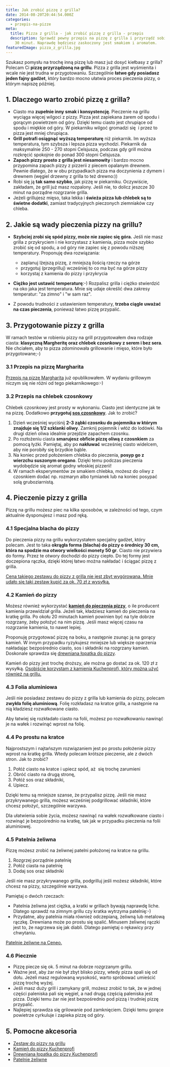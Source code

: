 ```yaml
---
title: Jak zrobić pizzę z grilla?
date: 2014-08-20T20:44:54.000Z
categories:
  - przepis-na-pizze
meta:
  title: Pizza z grilla - jak zrobić pizzę z grilla - przepis
  description: Sprawdź pewny przepis na pizzę z grilla i przyrządź sobie własną w
    30 minut. Naprawdę będziesz zaskoczony jest smakiem i aromatem.
featuredImage: pizza_z_grilla.jpg
---
```

Szukasz pomysłu na trochę inną pizzę lub masz już dosyć kiełbasy z grilla? Polecam Ci **pizzę przyrządzoną na grillu**. Pizza z grilla jest wyśmienita i wcale nie jest trudna w przygotowaniu. Szczególnie **łatwe gdy posiadasz jeden fajny gadżet**, który bardzo mocno ułatwia proces pieczenia pizzy, o którym napiszę później.

## 1. Dlaczego warto zrobić pizzę z grilla?

* Ciasto ma **zupełnie inny smak i konsystencję**. Pieczenie na grillu wyciąga więcej wilgoci z pizzy. Pizza jest zapiekana żarem od spodu i gorącym powietrzem od góry. Dzięki temu ciasto jest chrupiące od spodu i miękkie od góry. W piekarniku wilgoć gromadzi się  i przez to pizza jest mniej chrupiąca.
* **Grill potrafi osiągnąć wyższą temperaturę** niż piekarnik. Im wyższa temperatura, tym szybsza i lepsza pizza wychodzi. Piekarnik da maksymalnie 250 - 270 stopni Celsjusza, podczas gdy grill można rozkręcić spokojnie do ponad 300 stopni Celsjusza.
* **Zapach pizzy prosto z grilla jest niesamowity** i bardzo mocno przypomina zapach pizzy z pizzerii z piecem opalanym drewnem. Pewnie dlatego, że w obu przypadkach pizza ma doczynienia z dymem i drewnem (węgiel drzewny z grilla to też drewno:))
* Robi się ją **tak samo szybko**, jak pizzę w piekarniku. Oczywiście, zakładam, że grill już masz rozpalony. Jeśli nie, to dolicz jeszcze 30 minut na porządne rozgrzanie grilla.
* Jeżeli grillujesz mięso, taka lekka i **świeża pizza lub chlebek są to świetne dodatki**, zamiast tradycyjnych pieczonych ziemniaków czy chleba.

## 2. Jakie są wady pieczenia pizzy na grillu?

* **Szybciej zrobi się spód pizzy, może nie zapiec się góra.** Jeśli nie masz grilla z przykryciem i nie korzystasz z kamienia, pizza może szybko zrobić się od spodu, a od góry nie zapiec się z powodu niższej temperatury. Proponuję dwa rozwiązania:

  * zaplanuj lżejszą pizzę, z mniejszą ilością rzeczy na górze
  * przygotuj (przegrilluj) wcześniej to co ma być na górze pizzy
  * korzystaj z kamienia do pizzy i przykrycia
* **Ciężko jest ustawić temperaturę**:-) Rozpalisz grilla i ciężko stwierdzić na oko jaka jest temperatura. Mnie się udaje określić dwa zakresy temperatur: "za zimno" i "w sam raz".
* Z powodu trudności z ustawieniem temperatury, **trzeba ciągle uważać na czas pieczenia**, ponieważ łatwo pizzę przypalić.

## 3. Przygotowanie pizzy z grilla

W ramach testów w robieniu pizzy na grill przygotowałem dwa rodzaje ciasta: **klasyczną Margheritę oraz chlebek czosnkowy z serem i bez sera**. Nie chciałem, aby to pizza zdominowała grillowanie i mięso, które było przygotowane;-)

### 3.1 Przepis na pizzę Margharita

<a title="Przepis na pizzę Margharita" href="/przepis-na-pizze-margharita/">Przepis na pizzę Margharita</a> już opublikowałem. W wydaniu grillowym niczym się nie różni od tego piekarnikowego:-)

### 3.2 Przepis na chlebek czosnkowy

Chlebek czosnkowy jest prosty w wykonaniu. Ciasto jest identyczne jak te na pizzę. Dodatkowo **przygotuj <a title="Poznaj 8 prostych dodatków, które zmienią oblicze Twojej domowej pizzy" href="/poznaj-8-prostych-dodatkow-ktore-zmienia-oblicze-twojej-domowej-pizzy/">sos czosnkowy</a>**. Jak to zrobić?

1. Dzień wcześniej wyciśnij **2-3 ząbki czosnku do pojemnika w którym znajduje się 1/2 szklanki oliwy**. Zamknij pojemnik i włóż do lodówki. Na drugi dzień oliwa idealnie przejdzie zapachem czosnku.
2. Po rozłożeniu ciasta **smarujesz obficie pizzę oliwą z czosnkiem** za pomocą łyżki. Pamiętaj, aby po **nakłuwać** wcześniej ciasto widelcem, aby nie porobiły się brzydkie bąble.
3. Na koniec przed położeniem chlebka do pieczenia, **posyp go z wierzchu suszonym oregano**. Dzięki temu podczas pieczenia wydobędzie się aromat godny włoskiej pizzerii!
4. W ramach eksperymentów ze smakiem chlebka, możesz do oliwy z czosnkiem dodać np. rozmaryn albo tymianek lub na koniec posypać solą gruboziarnistą.

## 4. Pieczenie pizzy z grilla

Pizzę na grillu możesz piec na kilka sposobów, w zależności od tego, czym aktualnie dysponujesz i masz pod ręką.

### 4.1 Specjalna blacha do pizzy

Do pieczenia pizzy na grillu wykorzystałem specjalny gadżet, który polecam. Jest to taka **okrągła forma (blacha) do pizzy o średnicy 30 cm, która na spodzie ma otwory wielkości monety 50 gr**. Ciasto nie przywiera do formy. Przez te otwory dochodzi do pizzy ciepło. Do tej formy jest doczepiona rączka, dzięki której łatwo można nakładać i ściągać pizzę z grilla.

<a href="/zestaw-pizza-na-grillu" target="_blank">Cena takiego zestawu do pizzy z grilla nie jest zbyt wygórowana. Mnie udało się taki zestaw kupić za ok. 70 zł z wysyłką.</a>

### 4.2 Kamień do pizzy

Możesz również wykorzystać <a title="Kamień do pizzy" href="/kamien-do-pizzy/"><strong>kamień do pieczenia pizzy</strong></a>, o ile producent kamienia przewidział grilla. Jeżeli tak, kładziesz kamień do pieczenia na kratkę grilla. Po okołu 20 minutach kamień powinien być na tyle dobrze rozgrzany, żeby położyć na nim pizzę. Jeśli masz więcej czasu na rozgrzanie kamienia, to nawet lepiej.

Proponuję przygotować pizzę na boku, a następnie zsunąc ją na gorący kamień. W innym przypadku ryzykujesz mniejsze lub większe oparzenia nakładając bezpośrednio ciasto, sos i składniki na rozgrzany kamień. Doskonale sprawdza się <a title="Łopatka do pizzy" href="/lopatka-pizzy/">drewniana łopatka do pizzy</a>.

Kamień do pizzy jest trochę droższy, ale można go dostać za ok. 120 zł z wysyłką. <a title="Kamień do pizzy Kuchenprofi" href="/kamien-kuchenprofi-ceneo" target="_blank">Osobiście korzystam z kamienia Kuchenprofi, który można użyć również na grillu.</a>

### 4.3 Folia aluminiowa

Jeśli nie posiadasz zestawu do pizzy z grilla lub kamienia do pizzy, polecam **zwykła folię aluminiową**. Folię rozkładasz na kratce grilla, a następnie na nią kładziesz rozwałkowane ciasto.

Aby łatwiej się rozkładało ciasto na folii, możesz po rozwałkowaniu nawinąć je na wałek i rozwinąć wprost na folię.

### 4.4 Po prostu na kratce

Najprostszym i najtańszym rozwiązaniem jest po prostu położenie pizzy wprost na kratkę grilla. Wtedy polecam krótsze pieczenie, ale z dwóch stron. Jak to zrobić?

1. Połóż ciasto na kratce i upiecz spód, aż  się trochę zarumieni
2. Obróć ciasto na drugą stronę,
3. Połóż sos oraz składniki,
4. Upiecz.

Dzięki temu są mniejsze szanse, że przypalisz pizzę. Jeśli nie masz przykrywanego grilla, możesz wcześniej podgrillować składniki, które chcesz położyć, szczególnie warzywa.

Dla ułatwienia sobie życia, możesz nawinąć na wałek rozwałkowane ciasto i rozwinąć je bezpośrednio na kratkę, tak jak w przypadku pieczenia na folii aluminiowej.

### 4.5 Patelnia żeliwna

Pizzę możesz zrobić na żeliwnej patelni położonej na kratce na grillu.

1. Rozgrzej porządnie patelnię
2. Połóż ciasta na patelnię
3. Dodaj sos oraz składniki

Jeśli nie masz przykrywanego grilla, podgrilluj jeśli możesz składniki, które chcesz na pizzy, szczególnie warzywa.

Pamiętaj o dwóch rzeczach:

* Patelnia żeliwna jest ciężka, a kratki w grillach bywają naprawdę liche. Dlatego sprawdź na zimnym grillu czy kratka wytrzyma patelnię:-)
* Przydatne, aby patelnia miała również odczepianą, żeliwną lub metalową rączkę. Drewniana może po prostu się spalić. Minusem żeliwnej rączki jest to, że nagrzewa się jak diabli. Dlatego pamiętaj o rękawicy przy chwytaniu.

<a title="Patelnie żeliwne na Ceneo" href="/patelnia-zeliwna" target="_blank">Patelnie żeliwne na Ceneo.</a>

### 4.6 Piecznie

* Pizzę piecze się ok. 5 minut na dobrze rozgrzanym grillu.
* Ważne jest, aby żar nie był zbyt blisko pizzy, wtedy pizza spali się od dołu. Jeżeli masz regulowaną wysokość, warto spróbować umieścić pizzę trochę wyżej.
* Jeśli masz duży grill i zamykany grill, możesz zrobić to tak, że w jednej części paleniska pali się węgiel, a nad drugą częścią paleniska jest pizza. Dzięki temu żar nie jest bezpośrednio pod pizzą i trudniej pizzę przypalić.
* Najlepiej sprawdza się grilowanie pod zamknięciem. Dzięki temu gorące powietrze cyrkuluje i zapieka pizzę od góry.

## 5. Pomocne akcesoria

* <a href="/zestaw-pizza-na-grillu" target="_blank" rel="nofollow">Zestaw do pizzy na grillu</a>
* <a href="/kamien-kuchenprofi-ceneo" target="_blank" rel="nofollow">Kamień do pizzy Kuchenprofi</a>
* <a href="/lopatka-do-pizzy-ceneo" target="_blank" rel="nofollow">Drewniana łopatka do pizzy Kuchenprofi</a>
* <a href="/patelnia-zeliwna" target="_blank">Patelnie żeliwne</a>